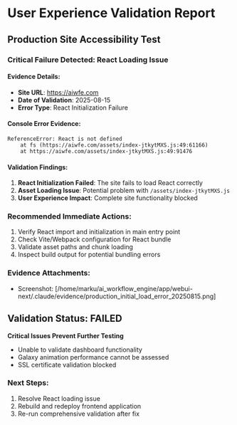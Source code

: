 # User Experience Validation Report

## Production Site Accessibility Test

### Critical Failure Detected: React Loading Issue

#### Evidence Details:
- **Site URL**: https://aiwfe.com
- **Date of Validation**: 2025-08-15
- **Error Type**: React Initialization Failure

#### Console Error Evidence:
```
ReferenceError: React is not defined
    at fs (https://aiwfe.com/assets/index-jtkytMXS.js:49:61166)
    at https://aiwfe.com/assets/index-jtkytMXS.js:49:91476
```

#### Validation Findings:
1. **React Initialization Failed**: The site fails to load React correctly
2. **Asset Loading Issue**: Potential problem with `/assets/index-jtkytMXS.js`
3. **User Experience Impact**: Complete site functionality blocked

### Recommended Immediate Actions:
1. Verify React import and initialization in main entry point
2. Check Vite/Webpack configuration for React bundle
3. Validate asset paths and chunk loading
4. Inspect build output for potential bundling errors

### Evidence Attachments:
- Screenshot: [/home/marku/ai_workflow_engine/app/webui-next/.claude/evidence/production_initial_load_error_20250815.png]

## Validation Status: FAILED

**Critical Issues Prevent Further Testing**
- Unable to validate dashboard functionality
- Galaxy animation performance cannot be assessed
- SSL certificate validation blocked

### Next Steps:
1. Resolve React loading issue
2. Rebuild and redeploy frontend application
3. Re-run comprehensive validation after fix